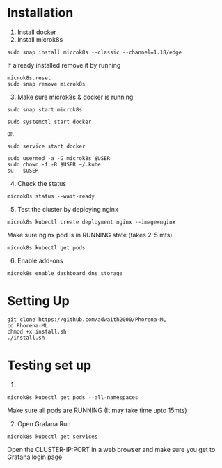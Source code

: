 # Installation
1) Install docker
2) Install microk8s
```
sudo snap install microk8s --classic --channel=1.18/edge
```
If already installed remove it by running
```
microk8s.reset
sudo snap remove microk8s
```

3) Make sure microk8s & docker is running
```
sudo snap start microk8s
```
```
sudo systemctl start docker

OR

sudo service start docker
```

```
sudo usermod -a -G microk8s $USER
sudo chown -f -R $USER ~/.kube
su - $USER
```

4) Check the status
```
microk8s status --wait-ready
```

5) Test the cluster by deploying nginx
```
microk8s kubectl create deployment nginx --image=nginx
```
Make sure nginx pod is in RUNNING state (takes 2-5 mts)
```
microk8s kubectl get pods
```

6) Enable add-ons
```
microk8s enable dashboard dns storage
```


# Setting Up
```
git clone https://github.com/adwaith2000/Phorena-ML
cd Phorena-ML
chmod +x install.sh
./install.sh
```

# Testing set up
1)
```
microk8s kubectl get pods --all-namespaces
```
Make sure all pods are RUNNING (It may take time upto 15mts)

2) Open Grafana
Run
```
microk8s kubectl get services
```
Open the CLUSTER-IP:PORT in a web browser and make sure you get to Grafana login page
```